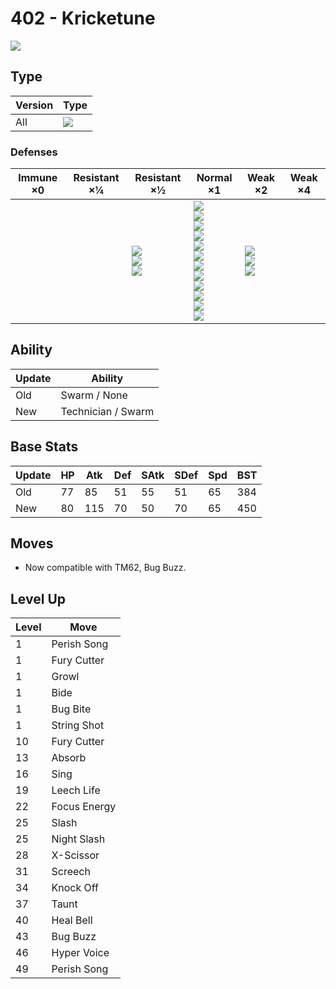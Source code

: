 # 402 - Kricketune
![][402]

## Type

Version | Type
---     | ---
All     | ![][bug]

### Defenses

Immune ×0 | Resistant ×¼ | Resistant ×½                                   | Normal ×1                                                                                                                                                                   | Weak ×2                                   | Weak ×4
---       | ---          | ---                                            | ---                                                                                                                                                                         | ---                                       | ---
&nbsp;    | &nbsp;       | ![][fighting]<br>![][ground]<br>![][grass]<br> | ![][normal]<br>![][poison]<br>![][bug]<br>![][ghost]<br>![][steel]<br>![][water]<br>![][electric]<br>![][psychic]<br>![][ice]<br>![][dragon]<br>![][dark]<br>![][fairy]<br> | ![][flying]<br>![][rock]<br>![][fire]<br> | &nbsp;

## Ability

Update | Ability
---    | ---
Old    | Swarm / None
New    | Technician / Swarm

## Base Stats

Update | HP  | Atk | Def | SAtk | SDef | Spd | BST
---    | --- | --- | --- | ---  | ---  | --- | ---
Old    | 77  | 85  | 51  | 55   | 51   | 65  | 384
New    | 80  | 115 | 70  | 50   | 70   | 65  | 450

## Moves

 - Now compatible with TM62, Bug Buzz.

## Level Up

Level | Move
---   | ---
1     | Perish Song
1     | Fury Cutter
1     | Growl
1     | Bide
1     | Bug Bite
1     | String Shot
10    | Fury Cutter
13    | Absorb
16    | Sing
19    | Leech Life
22    | Focus Energy
25    | Slash
25    | Night Slash
28    | X-Scissor
31    | Screech
34    | Knock Off
37    | Taunt
40    | Heal Bell
43    | Bug Buzz
46    | Hyper Voice
49    | Perish Song

[402]: ../img/pokemon/402.png
[normal]: ../img/types/normal.png
[fire]: ../img/types/fire.png
[fighting]: ../img/types/fighting.png
[water]: ../img/types/water.png
[flying]: ../img/types/flying.png
[grass]: ../img/types/grass.png
[poison]: ../img/types/poison.png
[electric]: ../img/types/electric.png
[ground]: ../img/types/ground.png
[psychic]: ../img/types/psychic.png
[rock]: ../img/types/rock.png
[ice]: ../img/types/ice.png
[bug]: ../img/types/bug.png
[dragon]: ../img/types/dragon.png
[ghost]: ../img/types/ghost.png
[dark]: ../img/types/dark.png
[steel]: ../img/types/steel.png
[fairy]: ../img/types/fairy.png
